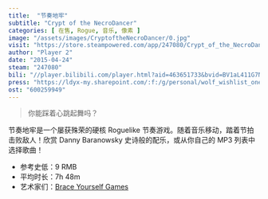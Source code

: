```yaml
---
title:  "节奏地牢"
subtitle: "Crypt of the NecroDancer"
categories: [ 在售, Rogue, 音乐, 像素 ]
image: "/assets/images/CryptoftheNecroDancer/0.jpg"
visit: "https://store.steampowered.com/app/247080/Crypt_of_the_NecroDancer/"
author: "Player 2"
date: "2015-04-24"
steam: "247080"
bili: "//player.bilibili.com/player.html?aid=463651733&bvid=BV1aL411G7NF&cid=427749669&page=1"
press: "https://ldyx-my.sharepoint.com/:f:/g/personal/wolf_wishlist_one/Eo9HG2s5XMRHmH1bi13r-8AB46hGSCcJCnbjqM4AyYEEiA?e=O08gqy"
ost: "600259949"
---
```


> 你能踩着心跳起舞吗？

节奏地牢是一个屡获殊荣的硬核 Roguelike 节奏游戏。随着音乐移动，踏着节拍击败敌人！欣赏 Danny Baranowsky 史诗般的配乐，或从你自己的 MP3 列表中选择歌曲！

- 参考史低：9 RMB
- 平均时长：7h 48m
- 艺术家们：[Brace Yourself Games](https://braceyourselfgames.com/)
